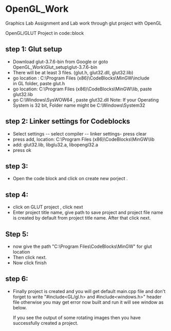 # OpenGL_Work
 Graphics Lab Assignment and Lab work through glut project with OpenGL

OpenGL/GLUT Project in code::block

## step 1: Glut setup <br>
* Download glut-3.7.6-bin from Google or goto OpenGL_Work\Glut_setup\glut-3.7.6-bin <br>
* There will be at least 3 files. (glut.h, glut32.dll, glut32.lib) <br>
* go location : C:\Program Files (x86)\CodeBlocks\MinGW\include <br>
	in GL folder, paste glut.h
* go location: C:\Program Files (x86)\CodeBlocks\MinGW\lib, paste glut32.lib
* go C:\Windows\SysWOW64 , paste glut32.dll
	Note: If your Operating System is 32 bit, Folder name might be C:\Windows\System32

## step 2:  Linker settings for Codeblocks
* Select settings -- select compiler -- linker settings-  press clear
* press add, location: C:\Program Files (x86)\CodeBlocks\MinGW\lib
* add: glut32.lib, libglu32.a, libopengl32.a
* press ok


## step 3:
* Open the code block and click on create new porject .

## step 4:
* click on GLUT project , click next
* Enter project title name, give path to save project and project file name is created by default from project title name.
After that click next.

## Step 5:
* now give the path "C:\Program Files\CodeBlocks\MinGW" for glut location
* Then click next.
* Now click finish

## step 6:
* Finally project is created and you will get default main.cpp file and don't forget to write  "#include<GL/gl.h> and #include<windows.h>" header file otherwise you may get error now built and run it will see window as below.

 
	If you see the output of some rotating images then you have successfully created a project.

